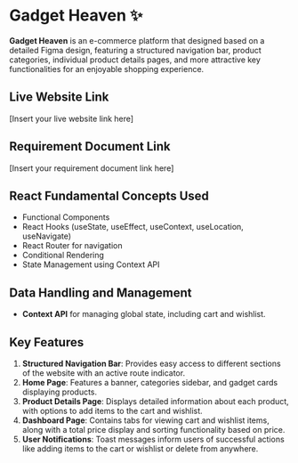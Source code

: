 # Gadget Heaven ✨

**Gadget Heaven** is an e-commerce platform that designed based on a detailed Figma design, featuring a structured navigation bar, product categories, individual product details pages, and more attractive key functionalities for an enjoyable shopping experience.

## Live Website Link

[Insert your live website link here]

## Requirement Document Link

[Insert your requirement document link here]

## React Fundamental Concepts Used

- Functional Components
- React Hooks (useState, useEffect, useContext, useLocation, useNavigate)
- React Router for navigation
- Conditional Rendering
- State Management using Context API

## Data Handling and Management

- **Context API** for managing global state, including cart and wishlist.

## Key Features

1. **Structured Navigation Bar**: Provides easy access to different sections of the website with an active route indicator.
2. **Home Page**: Features a banner, categories sidebar, and gadget cards displaying products.
3. **Product Details Page**: Displays detailed information about each product, with options to add items to the cart and wishlist.
4. **Dashboard Page**: Contains tabs for viewing cart and wishlist items, along with a total price display and sorting functionality based on price.
5. **User Notifications**: Toast messages inform users of successful actions like adding items to the cart or wishlist or delete from anywhere.
